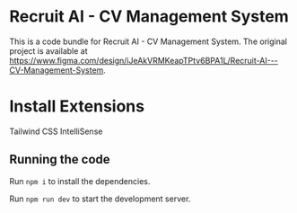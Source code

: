 
  # Recruit AI - CV Management System

  This is a code bundle for Recruit AI - CV Management System. The original project is available at https://www.figma.com/design/iJeAkVRMKeapTPtv6BPA1L/Recruit-AI---CV-Management-System.

  # Install Extensions
  Tailwind CSS IntelliSense
  

  ## Running the code

  Run `npm i` to install the dependencies.

  Run `npm run dev` to start the development server.

